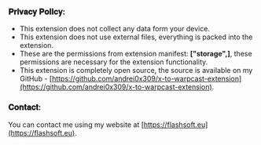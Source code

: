 ### 𝐏𝐫𝐢𝐯𝐚𝐜𝐲 𝐏𝐨𝐥𝐢𝐜𝐲:

- This extension does not collect any data form your device.
- This extension does not use external files, everything is packed into the extension.
- These are the permissions from extension manifest: **["storage",]**, these permissions are necessary for the extension functionality.
- This extension is completely open source, the source is available on my GitHub - [https://github.com/andrei0x309/x-to-warpcast-extension](https://github.com/andrei0x309/x-to-warpcast-extension).

### 𝐂𝐨𝐧𝐭𝐚𝐜𝐭:

You can contact me using my website at [https://flashsoft.eu](https://flashsoft.eu).
